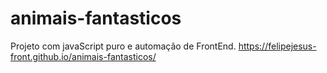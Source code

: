# animais-fantasticos
Projeto com javaScript puro e automação de FrontEnd.
https://felipejesus-front.github.io/animais-fantasticos/